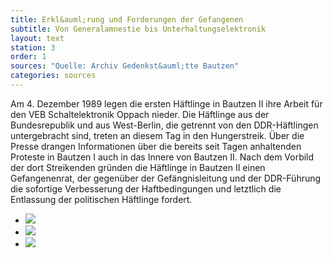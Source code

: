 ```yaml
---
title: Erkl&auml;rung und Forderungen der Gefangenen
subtitle: Von Generalamnestie bis Unterhaltungselektronik
layout: text
station: 3
order: 1
sources: "Quelle: Archiv Gedenkst&auml;tte Bautzen"
categories: sources
---
```

Am 4. Dezember 1989 legen die ersten H&auml;ftlinge in Bautzen II ihre Arbeit f&uuml;r den VEB Schaltelektronik Oppach nieder. Die H&auml;ftlinge aus der Bundesrepublik und aus West-Berlin, die getrennt von den DDR-H&auml;ftlingen untergebracht sind, treten an diesem Tag in den Hungerstreik. &Uuml;ber die Presse drangen Informationen &uuml;ber die bereits seit Tagen anhaltenden Proteste in Bautzen I auch in das Innere von Bautzen II. Nach dem Vorbild der dort Streikenden gr&uuml;nden die H&auml;ftlinge in Bautzen II einen Gefangenenrat, der gegen&uuml;ber der Gef&auml;ngnisleitung und der DDR-F&uuml;hrung die sofortige Verbesserung der Haftbedingungen und letztlich die Entlassung der politischen H&auml;ftlinge fordert.

<ul class="carousel">
	<li><a href="{{ site.gallerypath }}/3_B_Haeftlingstreik_Quelle_AnDenLeiter_4-12-1989.jpg" data-lightbox="gallery-1"><img src="{{ site.gallerypath }}/3_B_Haeftlingstreik_Quelle_AnDenLeiter_4-12-1989.jpg"></a></li>
	<li><a href="{{ site.gallerypath }}/3_B_Haeftlingstreik_Quelle_Forderungen_4-12-1989.jpg" data-lightbox="gallery-1"><img src="{{ site.gallerypath }}/3_B_Haeftlingstreik_Quelle_Forderungen_4-12-1989.jpg"></a></li>
	<li><a href="{{ site.gallerypath }}/3_B_Haeftlingstreik_Quelle_Sofortmassnahmen_4-12-1989.jpg" data-lightbox="gallery-1"><img src="{{ site.gallerypath }}/3_B_Haeftlingstreik_Quelle_Sofortmassnahmen_4-12-1989.jpg"></a></li>
</ul>